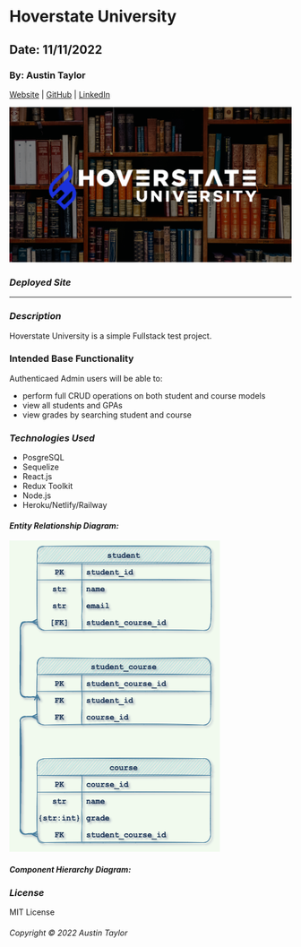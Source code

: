 # Hoverstate University

## Date: 11/11/2022

### By: Austin Taylor

[Website](https://wwww.austinrt.io) | [GitHub](https://github.com/austin-rt) | [LinkedIn](https://www.linkedin.com/in/austinrt/)

![Hoverstate University](./images/png/hoverstate_university_readme_banner.png)

### **_Deployed Site_**

<!-- [HSU](https://www.google.com) -->

---

### **_Description_**

Hoverstate University is a simple Fullstack test project.

### Intended Base Functionality

Authenticaed Admin users will be able to:

- perform full CRUD operations on both student and course models
- view all students and GPAs
- view grades by searching student and course

### **_Technologies Used_**

- PosgreSQL
- Sequelize
- React.js
- Redux Toolkit
- Node.js
- Heroku/Netlify/Railway

#### **_Entity Relationship Diagram:_**

![Entity Relationship Diagram](./images/png/hoverstate_university_erd.png 'Entity Relationship Diagram')

#### **_Component Hierarchy Diagram:_**

<!-- ![Component Hierarchy Diagram](./images/brtr-CHD.png 'Component Hierarchy Diagram') -->

<!-- ### **_Screen Shots_**


##### Home Page
![brtr home](./images/brtr-1.png "Home Page") -->

### **_License_**

MIT License

###### Copyright &copy; 2022 Austin Taylor
